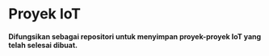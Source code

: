 # Proyek IoT
#### Difungsikan sebagai repositori untuk menyimpan proyek-proyek IoT yang telah selesai dibuat.
